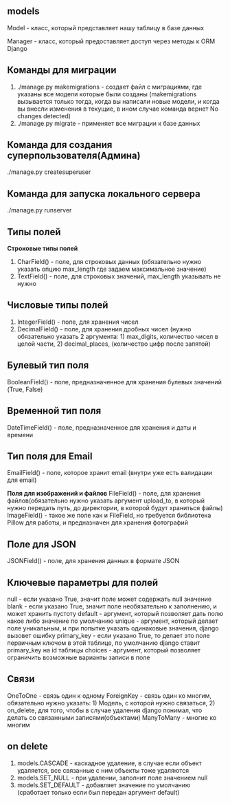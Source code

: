 **models**
-
Model - класс, который представляет нашу таблицу в базе данных

Manager - класс, который предоставляет доступ через методы к ORM Django

**Команды для миграции**
-
1) ./manage.py makemigrations - создает файл с миграциями, где указаны все модели которые были созданы (makemigrations вызывается только тогда, когда вы написали новые модели, и когда вы внесли изменения в текущие, в ином случае команда вернет No changes detected)
2) ./manage.py migrate - применяет все миграции к базе данных

**Команда для создания суперпользователя(Админа)**
-
./manage.py createsuperuser

**Команда для запуска локального сервера**
-
./manage.py runserver

**Типы полей**
-
**Строковые типы полей**
1) CharField() - поле, для строковых данных (обязательно нужно указать опцию max_length где задаем максимальное значение)
2) TextField() - поле, для строковых значений, max_length указывать не нужно

**Числовые типы полей**
-
1) IntegerField() - поле, для хранения чисел
2) DecimalField() - поле, для хранения дробных чисел (нужно обязательно указать 2 аргумента: 1) max_digits, количество чисел в целой части, 2) decimal_places, (количество цифр после запятой)

**Булевый тип поля**
-
BooleanField() - поле, предназначенное для хранения булевых значений (True, False)

**Временной тип поля**
-
DateTimeField() - поле, предназначенное для хранения и даты и времени

**Тип поля для Email**
-
EmailField() - поле, которое хранит email (внутри уже есть валидации для email)

**Поля для изображений и файлов**
FileField() - поле, для хранения файлов(обязательно нужно указать аргумент upload_to, в который нужно передать путь, до директории, в которой будут храниться файлы)
ImageField() - такое же поле как и FileField, но требуется библиотека Pillow для работы, и предназначен для хранения фотографий

**Поле для JSON**
-
JSONField() - поле, для хранения данных в формате JSON


**Ключевые параметры для полей**
-
null - если указано True, значит поле может содержать null значение
blank - если указано True, значит поле необязательно к заполнению, и может хранить пустоту
default - аргумент, который позволяет дать полю какое либо значение по умолчанию
unique - аргумент, который делает поле уникальным, и при попытке указать одинаковые значения, django вызовет ошибку
primary_key - если указано True, то делает это поле первичным ключом в этой таблице, по умолчанию django ставит primary_key на id таблицы
choices - аргумент, который позволяет ограничить возможные варианты записи в поле

**Связи**
-
OneToOne - связь один к одному
ForeignKey - связь один ко многим, обязательно нужно указать: 1) Модель, с которой нужно связаться, 2) on_delete, для того, чтобы в случае удаления django понимал, что делать со связанными записями(объектами)
ManyToMany - многие ко многим

**on delete**
-
1) models.CASCADE - каскадное удаление, в случае если объект удаляется, все связанные с ним объекты тоже удаляются
2) models.SET_NULL - при удалении, заполнит поле значением null
3) models.SET_DEFAULT - добавляет значение по умолчанию (сработает только если был передан аргумент default)
